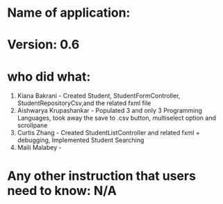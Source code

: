 # Name of application: 
# Version: 0.6

# who did what:
1. Kiana Bakrani - Created Student, StudentFormController, StudentRepositoryCsv,and the related fxml file 
2. Aishwarya Krupashankar - Populated 3 and only 3 Programming Languages, took away the save to .csv button, multiselect option and scrollpane  
3. Curtis Zhang - Created StudentListController and related fxml + debugging, Implemented Student Searching
3. Maili Malabey - 


# Any other instruction that users need to know: N/A














